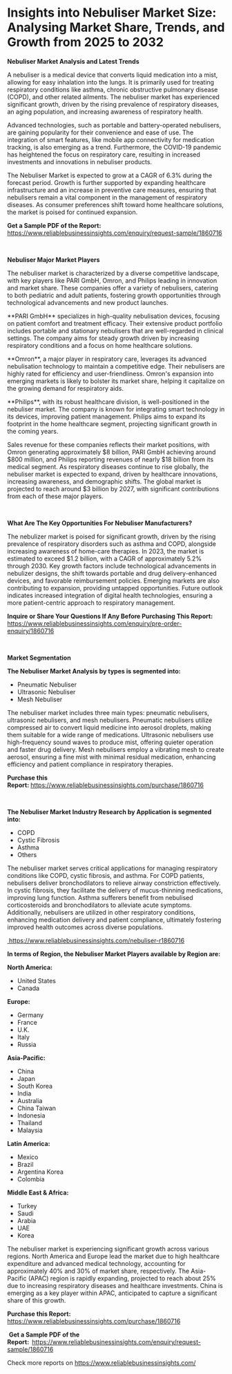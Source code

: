 <p><h1>Insights into Nebuliser Market Size: Analysing Market Share, Trends, and Growth from 2025 to 2032</h1></p><p><strong>Nebuliser Market Analysis and Latest Trends</strong></p>
<p><p>A nebuliser is a medical device that converts liquid medication into a mist, allowing for easy inhalation into the lungs. It is primarily used for treating respiratory conditions like asthma, chronic obstructive pulmonary disease (COPD), and other related ailments. The nebuliser market has experienced significant growth, driven by the rising prevalence of respiratory diseases, an aging population, and increasing awareness of respiratory health. </p><p>Advanced technologies, such as portable and battery-operated nebulisers, are gaining popularity for their convenience and ease of use. The integration of smart features, like mobile app connectivity for medication tracking, is also emerging as a trend. Furthermore, the COVID-19 pandemic has heightened the focus on respiratory care, resulting in increased investments and innovations in nebuliser products. </p><p>The Nebuliser Market is expected to grow at a CAGR of 6.3% during the forecast period. Growth is further supported by expanding healthcare infrastructure and an increase in preventive care measures, ensuring that nebulisers remain a vital component in the management of respiratory diseases. As consumer preferences shift toward home healthcare solutions, the market is poised for continued expansion.</p></p>
<p><strong>Get a Sample PDF of the Report:&nbsp;</strong> <a href="https://www.reliablebusinessinsights.com/enquiry/request-sample/1860716?utm_campaign=3210&utm_medium=2&utm_source=Github&utm_content=ia&utm_term=04032025&utm_id=nebuliser">https://www.reliablebusinessinsights.com/enquiry/request-sample/1860716</a></p>
<p>&nbsp;</p>
<p><strong>Nebuliser Major Market Players</strong></p>
<p><p>The nebuliser market is characterized by a diverse competitive landscape, with key players like PARI GmbH, Omron, and Philips leading in innovation and market share. These companies offer a variety of nebulisers, catering to both pediatric and adult patients, fostering growth opportunities through technological advancements and new product launches.</p><p>**PARI GmbH** specializes in high-quality nebulisation devices, focusing on patient comfort and treatment efficacy. Their extensive product portfolio includes portable and stationary nebulisers that are well-regarded in clinical settings. The company aims for steady growth driven by increasing respiratory conditions and a focus on home healthcare solutions.</p><p>**Omron**, a major player in respiratory care, leverages its advanced nebulisation technology to maintain a competitive edge. Their nebulisers are highly rated for efficiency and user-friendliness. Omron's expansion into emerging markets is likely to bolster its market share, helping it capitalize on the growing demand for respiratory aids.</p><p>**Philips**, with its robust healthcare division, is well-positioned in the nebuliser market. The company is known for integrating smart technology in its devices, improving patient management. Philips aims to expand its footprint in the home healthcare segment, projecting significant growth in the coming years.</p><p>Sales revenue for these companies reflects their market positions, with Omron generating approximately $8 billion, PARI GmbH achieving around $800 million, and Philips reporting revenues of nearly $18 billion from its medical segment. As respiratory diseases continue to rise globally, the nebuliser market is expected to expand, driven by healthcare innovations, increasing awareness, and demographic shifts. The global market is projected to reach around $3 billion by 2027, with significant contributions from each of these major players.</p></p>
<p>&nbsp;</p>
<p><strong>What Are The Key Opportunities For Nebuliser Manufacturers?</strong></p>
<p><p>The nebulizer market is poised for significant growth, driven by the rising prevalence of respiratory disorders such as asthma and COPD, alongside increasing awareness of home-care therapies. In 2023, the market is estimated to exceed $1.2 billion, with a CAGR of approximately 5.2% through 2030. Key growth factors include technological advancements in nebulizer designs, the shift towards portable and drug delivery-enhanced devices, and favorable reimbursement policies. Emerging markets are also contributing to expansion, providing untapped opportunities. Future outlook indicates increased integration of digital health technologies, ensuring a more patient-centric approach to respiratory management.</p></p>
<p><strong>Inquire or Share Your Questions If Any Before Purchasing This Report:</strong> <a href="https://www.reliablebusinessinsights.com/enquiry/pre-order-enquiry/1860716?utm_campaign=3210&utm_medium=2&utm_source=Github&utm_content=ia&utm_term=04032025&utm_id=nebuliser">https://www.reliablebusinessinsights.com/enquiry/pre-order-enquiry/1860716</a></p>
<p>&nbsp;</p>
<p><strong>Market Segmentation</strong></p>
<p><strong>The Nebuliser Market Analysis by types is segmented into:</strong></p>
<p><ul><li>Pneumatic Nebuliser</li><li>Ultrasonic Nebuliser</li><li>Mesh Nebuliser</li></ul></p>
<p><p>The nebuliser market includes three main types: pneumatic nebulisers, ultrasonic nebulisers, and mesh nebulisers. Pneumatic nebulisers utilize compressed air to convert liquid medicine into aerosol droplets, making them suitable for a wide range of medications. Ultrasonic nebulisers use high-frequency sound waves to produce mist, offering quieter operation and faster drug delivery. Mesh nebulisers employ a vibrating mesh to create aerosol, ensuring a fine mist with minimal residual medication, enhancing efficiency and patient compliance in respiratory therapies.</p></p>
<p><strong>Purchase this Report:&nbsp;</strong><a href="https://www.reliablebusinessinsights.com/purchase/1860716?utm_campaign=3210&utm_medium=2&utm_source=Github&utm_content=ia&utm_term=04032025&utm_id=nebuliser">https://www.reliablebusinessinsights.com/purchase/1860716</a></p>
<p>&nbsp;</p>
<p><strong>The Nebuliser Market Industry Research by Application is segmented into:</strong></p>
<p><ul><li>COPD</li><li>Cystic Fibrosis</li><li>Asthma</li><li>Others</li></ul></p>
<p><p>The nebuliser market serves critical applications for managing respiratory conditions like COPD, cystic fibrosis, and asthma. For COPD patients, nebulisers deliver bronchodilators to relieve airway constriction effectively. In cystic fibrosis, they facilitate the delivery of mucus-thinning medications, improving lung function. Asthma sufferers benefit from nebulised corticosteroids and bronchodilators to alleviate acute symptoms. Additionally, nebulisers are utilized in other respiratory conditions, enhancing medication delivery and patient compliance, ultimately fostering improved health outcomes across diverse populations.</p></p>
<p><a href="https://www.reliablebusinessinsights.com/nebuliser-r1860716?utm_campaign=3210&utm_medium=2&utm_source=Github&utm_content=ia&utm_term=04032025&utm_id=nebuliser">&nbsp;https://www.reliablebusinessinsights.com/nebuliser-r1860716</a></p>
<p><strong>In terms of Region, the Nebuliser Market Players available by Region are:</strong></p>
<p>
    <p> <strong> North America: </strong>
        <ul>
            <li>United States</li>
            <li>Canada</li>
        </ul>
        </p> 
    <p> <strong> Europe: </strong>
        <ul>
            <li>Germany</li>
            <li>France</li>
            <li>U.K.</li>
            <li>Italy</li>
            <li>Russia</li>
        </ul>
        </p> 
    <p> <strong> Asia-Pacific: </strong>
        <ul>
            <li>China</li>
            <li>Japan</li>
            <li>South Korea</li>
            <li>India</li>
            <li>Australia</li>
            <li>China Taiwan</li>
            <li>Indonesia</li>
            <li>Thailand</li>
            <li>Malaysia</li>
        </ul>
        </p> 
    <p> <strong> Latin America: </strong>
        <ul>
            <li>Mexico</li>
            <li>Brazil</li>
            <li>Argentina Korea</li>
            <li>Colombia</li>
        </ul>
        </p> 
    <p> <strong> Middle East & Africa: </strong>
        <ul>
            <li>Turkey</li>
            <li>Saudi</li>
            <li>Arabia</li>
            <li>UAE</li>
            <li>Korea</li>
        </ul>
    </p>
    </p>
<p><p>The nebuliser market is experiencing significant growth across various regions. North America and Europe lead the market due to high healthcare expenditure and advanced medical technology, accounting for approximately 40% and 30% of market share, respectively. The Asia-Pacific (APAC) region is rapidly expanding, projected to reach about 25% due to increasing respiratory diseases and healthcare investments. China is emerging as a key player within APAC, anticipated to capture a significant share of this growth.</p></p>
<p><strong>Purchase this Report: </strong><a href="https://www.reliablebusinessinsights.com/purchase/1860716?utm_campaign=3210&utm_medium=2&utm_source=Github&utm_content=ia&utm_term=04032025&utm_id=nebuliser">https://www.reliablebusinessinsights.com/purchase/1860716</a></p>
<p>&nbsp;<strong>Get a Sample PDF of the Report:&nbsp;&nbsp;</strong><a href="https://www.reliablebusinessinsights.com/enquiry/request-sample/1860716?utm_campaign=3210&utm_medium=2&utm_source=Github&utm_content=ia&utm_term=04032025&utm_id=nebuliser">https://www.reliablebusinessinsights.com/enquiry/request-sample/1860716</a></p>
<p><strong></strong></p>
<p>Check more reports on <a href="https://www.reliablebusinessinsights.com/?utm_campaign=3210&utm_medium=2&utm_source=Github&utm_content=ia&utm_term=04032025&utm_id=nebuliser">https://www.reliablebusinessinsights.com/</a></p>